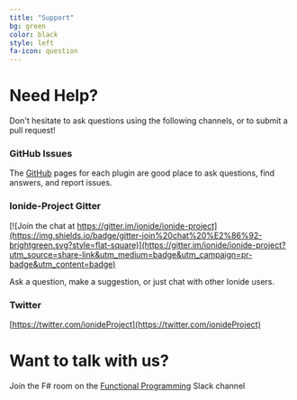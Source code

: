 ```yaml
---
title: "Support"
bg: green
color: black
style: left
fa-icon: question
---
```



# Need Help?

Don't hesitate to ask questions using the following channels, or to submit a pull request!

### GitHub Issues

The [GitHub](https://github.com/ionide/) pages for each plugin are good place to ask questions, find answers, and report issues.

### Ionide-Project Gitter 

[![Join the chat at https://gitter.im/ionide/ionide-project](https://img.shields.io/badge/gitter-join%20chat%20%E2%86%92-brightgreen.svg?style=flat-square)](https://gitter.im/ionide/ionide-project?utm_source=share-link&utm_medium=badge&utm_campaign=pr-badge&utm_content=badge)

Ask a question, make a suggestion, or just chat with other Ionide users.

### Twitter

[https://twitter.com/ionideProject](https://twitter.com/ionideProject)

# Want to talk with us?

Join the F# room on the [Functional Programming](http://fpchat.com) Slack channel
